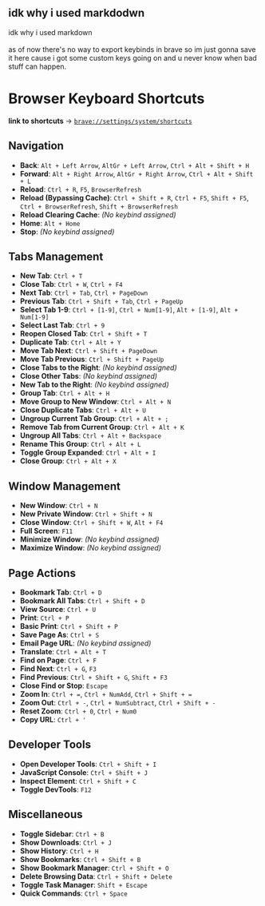 ## idk why i used markdodwn
idk why i used markdown\
\
as of now there's no way to export keybinds in brave so im just gonna save it here
cause i got some custom keys going on and u never know when bad stuff can happen.


# Browser Keyboard Shortcuts
**link to shortcuts** -> [`brave://settings/system/shortcuts`](brave://settings/system/shortcuts)

## Navigation

- **Back**: `Alt + Left Arrow`, `AltGr + Left Arrow`, `Ctrl + Alt + Shift + H`
- **Forward**: `Alt + Right Arrow`, `AltGr + Right Arrow`, `Ctrl + Alt + Shift + L`
- **Reload**: `Ctrl + R`, `F5`, `BrowserRefresh`
- **Reload (Bypassing Cache)**: `Ctrl + Shift + R`, `Ctrl + F5`, `Shift + F5`, `Ctrl + BrowserRefresh`, `Shift + BrowserRefresh`
- **Reload Clearing Cache**: *(No keybind assigned)*
- **Home**: `Alt + Home`
- **Stop**: *(No keybind assigned)*

## Tabs Management

- **New Tab**: `Ctrl + T`
- **Close Tab**: `Ctrl + W`, `Ctrl + F4`
- **Next Tab**: `Ctrl + Tab`, `Ctrl + PageDown`
- **Previous Tab**: `Ctrl + Shift + Tab`, `Ctrl + PageUp`
- **Select Tab 1-9**: `Ctrl + [1-9]`, `Ctrl + Num[1-9]`, `Alt + [1-9]`, `Alt + Num[1-9]`
- **Select Last Tab**: `Ctrl + 9`
- **Reopen Closed Tab**: `Ctrl + Shift + T`
- **Duplicate Tab**: `Ctrl + Alt + Y`
- **Move Tab Next**: `Ctrl + Shift + PageDown`
- **Move Tab Previous**: `Ctrl + Shift + PageUp`
- **Close Tabs to the Right**: *(No keybind assigned)*
- **Close Other Tabs**: *(No keybind assigned)*
- **New Tab to the Right**: *(No keybind assigned)*
- **Group Tab**: `Ctrl + Alt + H`
- **Move Group to New Window**: `Ctrl + Alt + N`
- **Close Duplicate Tabs**: `Ctrl + Alt + U`
- **Ungroup Current Tab Group**: `Ctrl + Alt + ;`
- **Remove Tab from Current Group**: `Ctrl + Alt + K`
- **Ungroup All Tabs**: `Ctrl + Alt + Backspace`
- **Rename This Group**: `Ctrl + Alt + L`
- **Toggle Group Expanded**: `Ctrl + Alt + I`
- **Close Group**: `Ctrl + Alt + X`

## Window Management

- **New Window**: `Ctrl + N`
- **New Private Window**: `Ctrl + Shift + N`
- **Close Window**: `Ctrl + Shift + W`, `Alt + F4`
- **Full Screen**: `F11`
- **Minimize Window**: *(No keybind assigned)*
- **Maximize Window**: *(No keybind assigned)*

## Page Actions

- **Bookmark Tab**: `Ctrl + D`
- **Bookmark All Tabs**: `Ctrl + Shift + D`
- **View Source**: `Ctrl + U`
- **Print**: `Ctrl + P`
- **Basic Print**: `Ctrl + Shift + P`
- **Save Page As**: `Ctrl + S`
- **Email Page URL**: *(No keybind assigned)*
- **Translate**: `Ctrl + Alt + T`
- **Find on Page**: `Ctrl + F`
- **Find Next**: `Ctrl + G`, `F3`
- **Find Previous**: `Ctrl + Shift + G`, `Shift + F3`
- **Close Find or Stop**: `Escape`
- **Zoom In**: `Ctrl + =`, `Ctrl + NumAdd`, `Ctrl + Shift + =`
- **Zoom Out**: `Ctrl + -`, `Ctrl + NumSubtract`, `Ctrl + Shift + -`
- **Reset Zoom**: `Ctrl + 0`, `Ctrl + Num0`
- **Copy URL**: `Ctrl + '`

## Developer Tools

- **Open Developer Tools**: `Ctrl + Shift + I`
- **JavaScript Console**: `Ctrl + Shift + J`
- **Inspect Element**: `Ctrl + Shift + C`
- **Toggle DevTools**: `F12`

## Miscellaneous

- **Toggle Sidebar**: `Ctrl + B`
- **Show Downloads**: `Ctrl + J`
- **Show History**: `Ctrl + H`
- **Show Bookmarks**: `Ctrl + Shift + B`
- **Show Bookmark Manager**: `Ctrl + Shift + O`
- **Delete Browsing Data**: `Ctrl + Shift + Delete`
- **Toggle Task Manager**: `Shift + Escape`
- **Quick Commands**: `Ctrl + Space`
